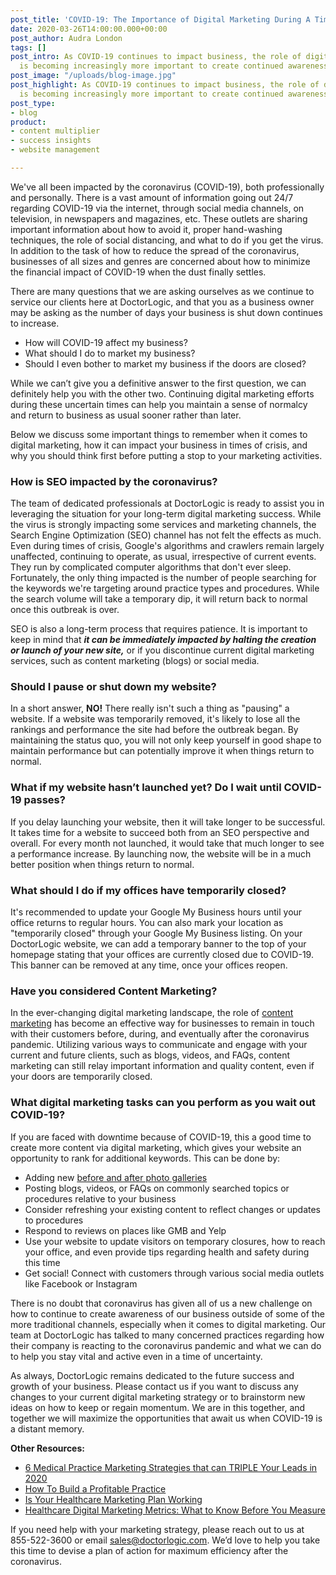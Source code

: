 ```yaml
---
post_title: 'COVID-19: The Importance of Digital Marketing During A Time of Crisis'
date: 2020-03-26T14:00:00.000+00:00
post_author: Audra London
tags: []
post_intro: As COVID-19 continues to impact business, the role of digital marketing
  is becoming increasingly more important to create continued awareness.
post_image: "/uploads/blog-image.jpg"
post_highlight: As COVID-19 continues to impact business, the role of digital marketing
  is becoming increasingly more important to create continued awareness.
post_type:
- blog
product:
- content multiplier
- success insights
- website management

---
```

We've all been impacted by the coronavirus (COVID-19), both professionally and personally. There is a vast amount of information going out 24/7 regarding COVID-19 via the internet, through social media channels, on television, in newspapers and magazines, etc. These outlets are sharing important information about how to avoid it, proper hand-washing techniques, the role of social distancing, and what to do if you get the virus. In addition to the task of how to reduce the spread of the coronavirus, businesses of all sizes and genres are concerned about how to minimize the financial impact of COVID-19 when the dust finally settles.

There are many questions that we are asking ourselves as we continue to service our clients here at DoctorLogic, and that you as a business owner may be asking as the number of days your business is shut down continues to increase.

* How will COVID-19 affect my business?
* What should I do to market my business?
* Should I even bother to market my business if the doors are closed?

While we can’t give you a definitive answer to the first question, we can definitely help you with the other two. Continuing digital marketing efforts during these uncertain times can help you maintain a sense of normalcy and return to business as usual sooner rather than later.

Below we discuss some important things to remember when it comes to digital marketing, how it can impact your business in times of crisis, and why you should think first before putting a stop to your marketing activities.

### **How is SEO impacted by the coronavirus?**

The team of dedicated professionals at DoctorLogic is ready to assist you in leveraging the situation for your long-term digital marketing success. While the virus is strongly impacting some services and marketing channels, the Search Engine Optimization (SEO) channel has not felt the effects as much. Even during times of crisis, Google's algorithms and crawlers remain largely unaffected, continuing to operate, as usual, irrespective of current events. They run by complicated computer algorithms that don't ever sleep. Fortunately, the only thing impacted is the number of people searching for the keywords we're targeting around practice types and procedures. While the search volume will take a temporary dip, it will return back to normal once this outbreak is over.

SEO is also a long-term process that requires patience. It is important to keep in mind that **_it can be immediately impacted by halting the creation or launch of your new site,_** or if you discontinue current digital marketing services, such as content marketing (blogs) or social media.

### **Should I pause or shut down my website?**

In a short answer, **NO!** There really isn't such a thing as "pausing" a website. If a website was temporarily removed, it's likely to lose all the rankings and performance the site had before the outbreak began. By maintaining the status quo, you will not only keep yourself in good shape to maintain performance but can potentially improve it when things return to normal.

### **What if my website hasn’t launched yet? Do I wait until COVID-19 passes?**

If you delay launching your website, then it will take longer to be successful. It takes time for a website to succeed both from an SEO perspective and overall. For every month not launched, it would take that much longer to see a performance increase. By launching now, the website will be in a much better position when things return to normal.

### **What should I do if my offices have temporarily closed?**

It's recommended to update your Google My Business hours until your office returns to regular hours. You can also mark your location as "temporarily closed" through your Google My Business listing. On your DoctorLogic website, we can add a temporary banner to the top of your homepage stating that your offices are currently closed due to COVID-19. This banner can be removed at any time, once your offices reopen.

### **Have you considered Content Marketing?**

In the ever-changing digital marketing landscape, the role of [content marketing](https://doctorlogic.com/growth-accelerators/healthcare-content-marketing) has become an effective way for businesses to remain in touch with their customers before, during, and eventually after the coronavirus pandemic. Utilizing various ways to communicate and engage with your current and future clients, such as blogs, videos, and FAQs, content marketing can still relay important information and quality content, even if your doors are temporarily closed.

### **What digital marketing tasks can you perform as you wait out COVID-19?**

If you are faced with downtime because of COVID-19, this a good time to create more content via digital marketing, which gives your website an opportunity to rank for additional keywords. This can be done by:

* Adding new [before and after photo galleries](https://doctorlogic.com/medical-website-content-multiplier)
* Posting blogs, videos, or FAQs on commonly searched topics or procedures relative to your business
* Consider refreshing your existing content to reflect changes or updates to procedures
* Respond to reviews on places like GMB and Yelp
* Use your website to update visitors on temporary closures, how to reach your office, and even provide tips regarding health and safety during this time
* Get social! Connect with customers through various social media outlets like Facebook or Instagram

There is no doubt that coronavirus has given all of us a new challenge on how to continue to create awareness of our business outside of some of the more traditional channels, especially when it comes to digital marketing. Our team at DoctorLogic has talked to many concerned practices regarding how their company is reacting to the coronavirus pandemic and what we can do to help you stay vital and active even in a time of uncertainty.

As always, DoctorLogic remains dedicated to the future success and growth of your business. Please contact us if you want to discuss any changes to your current digital marketing strategy or to brainstorm new ideas on how to keep or regain momentum. We are in this together, and together we will maximize the opportunities that await us when COVID-19 is a distant memory.

**Other Resources:**

* [6 Medical Practice Marketing Strategies that can TRIPLE Your Leads in 2020](https://doctorlogic.com/blog/2020-02-11medical-practice-marketing-strategies-more-leads)
* [How To Build a Profitable Practice](https://doctorlogic.com/blog/how-to-build-a-profitable-practice.html)
* [Is Your Healthcare Marketing Plan Working](https://doctorlogic.com/blog/is-healthcare-marketing-plan-working.html)
* [Healthcare Digital Marketing Metrics: What to Know Before You Measure](https://doctorlogic.com/blog/healthcare-digital-marketing-metrics.html)

If you need help with your marketing strategy, please reach out to us at 855-522-3600 or email [sales@doctorlogic.com](mailto:sales@doctorlogic.com). We’d love to help you take this time to devise a plan of action for maximum efficiency after the coronavirus.